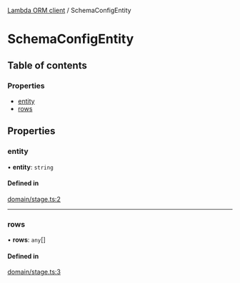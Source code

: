 [Lambda ORM client](../README.md) / SchemaConfigEntity

# SchemaConfigEntity

## Table of contents

### Properties

- [entity](SchemaConfigEntity.md#entity)
- [rows](SchemaConfigEntity.md#rows)

## Properties

### entity

• **entity**: `string`

#### Defined in

[domain/stage.ts:2](https://github.com/FlavioLionelRita/lambdaorm-client-node/blob/accb0c4/src/lib/domain/stage.ts#L2)

___

### rows

• **rows**: `any`[]

#### Defined in

[domain/stage.ts:3](https://github.com/FlavioLionelRita/lambdaorm-client-node/blob/accb0c4/src/lib/domain/stage.ts#L3)
